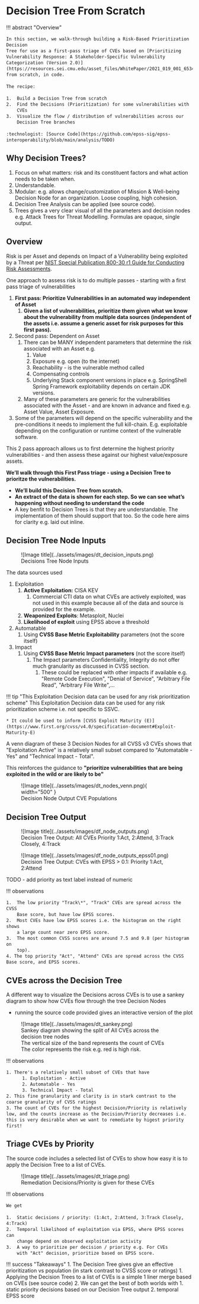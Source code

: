 # Decision Tree From Scratch

!!! abstract "Overview"

    In this section, we walk-through building a Risk-Based Prioritization Decision
    Tree for use as a first-pass triage of CVEs based on [Prioritizing Vulnerability Response: A Stakeholder-Specific Vulnerability Categorization (Version 2.0)](https://resources.sei.cmu.edu/asset_files/WhitePaper/2021_019_001_653461.pdf) from scratch, in code.

    The recipe:

    1.  Build a Decision Tree from scratch
    2.  Find the Decisions (Prioritization) for some vulnerabilities with
        CVEs
    3.  Visualize the flow / distribution of vulnerabilities across our
        Decision Tree branches

    :technologist: [Source Code](https://github.com/epss-sig/epss-interoperability/blob/main/analysis/TODO) 



## Why Decision Trees?

1.  Focus on what matters: risk and its constituent factors and what
    action needs to be taken when.
2.  Understandable. 
3.  Modular: e.g. allows change/customization of Mission & Well-being
    Decision Node for an organization. Loose coupling, high cohesion.
4.  Decision Tree Analysis can be applied (see source code).
5.  Trees gives a very clear visual of all the parameters and decision
    nodes e.g. Attack Trees for Threat Modelling. Formulas are opaque,
    single output.

## Overview

Risk is per Asset and depends on Impact of a Vulnerability being
exploited by a Threat per <a
href="https://www.nist.gov/privacy-framework/nist-sp-800-30"
rel="nofollow">NIST Special Publication 800-30 r1 Guide for Conducting
Risk Assessments</a>.

One approach to assess risk is to do multiple passes - starting with a
first pass triage of vulnerabilities

1.  **First pass: Prioritize Vulnerabilities in an automated way
    independent of Asset**
    1.  **Given a list of vulnerabilities, prioritize them given what we
        know about the vulnerability from multiple data sources
        (independent of the assets i.e. assume a generic asset for risk
        purposes for this first pass).**
2.  Second pass: Dependent on Asset
    1.  There can be MANY independent parameters that determine the risk
        associated with an Asset e.g.
        1.  Value
        2.  Exposure e.g. open (to the internet)
        3.  Reachability - is the vulnerable method called
        4.  Compensating controls
        5.  Underlying Stack component versions in place e.g.
            SpringShell Spring Framework exploitability depends on
            certain JDK versions.
    2.  Many of these parameters are generic for the vulnerabilities
        associated with the Asset - and are known in advance and fixed
        e.g. Asset Value, Asset Exposure.
3.  Some of the parameters will depend on the specific vulnerability and
    the pre-conditions it needs to implement the full kill-chain. E.g.
    exploitable depending on the configuration or runtime context of the
    vulnerable software.

This 2 pass approach allows us to first determine the highest priority
vulnerabilities - and then assess these against our highest
value/exposure assets.

  

**We’ll walk through this First Pass triage - using a Decision Tree to
prioritze the vulnerabilities.**

-   **We’ll build this Decision Tree from scratch.**
-   **An extract of the data is shown for each step. So we can see
    what’s happening without needing to understand the code**
-   A key benfit to Decision Trees is that they are understandable. The
    implementation of them should support that too. So the code here
    aims for clarity e.g. laid out inline.

  
## Decision Tree Node Inputs

<figure markdown>
![Image title](../assets/images/dt_decision_inputs.png)
<figcaption>Decisions Tree Node Inputs</figcaption>
</figure>




The data sources used 

1.  Exploitation 
    1.  **Active Exploitation:** CISA KEV 
        1.  Commercial CTI data on what CVEs are actively exploited, was
            not used in this example because all of the data and source
            is provided for the example.
    2.  **Weaponized Exploits**: Metasploit, Nuclei
    3.  **Likelihood of exploit** using EPSS above a threshold
2.  Automatable
    1.  Using **CVSS Base Metric Exploitability** parameters (not the score
        itself)
3.  Impact
    1.  Using **CVSS Base Metric Impact parameters** (not the score itself)
        1.  The Impact parameters Confidentiality, Integrity do not
            offer much granularity as discussed in CVSS section.
            1.  These could be replaced with other impacts if available
                e.g. "Remote Code Execution", "Denial of Service",
                "Arbitrary File Read", "Arbitrary File Write",...

!!! tip "This Exploitation Decision data can be used for any risk prioritization scheme"
    This Exploitation Decision data can be used for any risk prioritization scheme i.e. not specific to SSVC.
    
    * It could be used to inform [CVSS Exploit Maturity (E)](https://www.first.org/cvss/v4.0/specification-document#Exploit-Maturity-E)
  

A venn diagram of these 3 Decision Nodes for all CVSS v3 CVEs shows that
"Exploitation Active" is a relatively small subset compared to
"Automatable - Yes" and "Technical Impact - Total".

This reinforces the guidance to **"prioritize vulnerabilities that are
being exploited in the wild or are likely to be"**

<figure markdown>
![Image title](../assets/images/dt_nodes_venn.png){ width="500" }
<figcaption>Decision Node Output CVE Populations</figcaption> 
</figure>
  
## Decision Tree Output

<figure markdown>
![Image title](../assets/images/df_node_outputs.png)
<figcaption>Decision Tree Output: All CVEs Priority 1:Act, 2:Attend, 3:Track Closely, 4:Track</figcaption>
</figure>


<figure markdown>
![Image title](../assets/images/df_node_outputs_epss01.png)
<figcaption>Decision Tree Output: CVEs with EPSS > 0.1: Priority 1:Act, 2:Attend</figcaption>
</figure>

TODO - add priority as text label instead of numeric




!!! observations

    1.  The low priority "Track\*", "Track" CVEs are spread across the CVSS
        Base score, but have low EPSS scores.
    2.  Most CVEs have low EPSS scores i.e. the histogram on the right shows
        a large count near zero EPSS score.
    3.  The most common CVSS scores are around 7.5 and 9.8 (per histogram on
        top).
    4. The top priority "Act", "Attend" CVEs are spread across the CVSS
    Base score, and EPSS scores.

  


  

## CVEs across the Decision Tree

A different way to visualize the Decisions across CVEs is to use a
sankey diagram to show how CVEs flow through the tree Decision Nodes

-   running the source code provided gives an interactive version of the plot

<figure markdown>
![Image title](../assets/images/dt_sankey.png)
<figcaption>Sankey diagram showing the split of All CVEs across the decision tree nodes<br>The vertical size of the band represents the count of CVEs
<br>The color represents the risk e.g. red is high risk.</figcaption>
</figure>



!!! observations

    1. There's a relatively small subset of CVEs that have
          1. Exploitation - Active
          2. Automatable - Yes
          3. Technical Impact - Total
    2. This fine granularity and clarity is in stark contrast to the coarse granularity of CVSS ratings
    3. The count of CVEs for the highest Decision/Priority is relatively low, and the counts increase as the Decision/Priority decreases i.e. this is very desirable when we want to remediate by higest priority first!

## Triage CVEs by Priority

The source code includes a selected list of CVEs to show how easy it is
to apply the Decision Tree to a list of CVEs.

<figure markdown>
![Image title](../assets/images/dt_triage.png)
<figcaption>Remediation Decisions/Priority is given for these CVEs</figcaption>
</figure>



!!! observations

    We get

    1.  Static decisions / priority: (1:Act, 2:Attend, 3:Track Closely, 4:Track)
    2.  Temporal likelihood of exploitation via EPSS, where EPSS scores can
        change depend on observed exploitation activity
    3.  A way to prioritize per decision / priority e.g. For CVEs
        with "Act" decision, prioritize based on EPSS score.

    
!!! success "Takeaways"
    1. The Decision Tree gives give an effective prioritization vs population (in stark contrast to CVSS score or ratings)
    1. Applying the Decision Trees to a list of CVEs is a simple 1 liner merge based on CVEs (see source code)
    2. We can get the best of both worlds with
          1. static priority decisions based on our Decision Tree output
          2. temporal EPSS score
